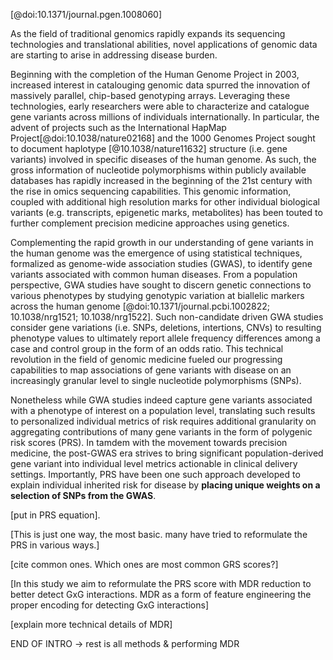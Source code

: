 [@doi:10.1371/journal.pgen.1008060]


As the field of traditional genomics rapidly expands its sequencing technologies and translational
abilities, novel applications of genomic data are starting to arise in addressing disease burden. 

Beginning with the completion of the Human Genome Project in 2003, increased interest in
catalouging genomic data spurred the innovation of massively parallel, chip-based genotyping
arrays. Leveraging these technologies, early researchers were able to characterize and catalogue
gene variants across millions of individuals internationally. In particular, the advent of projects
such as the International HapMap Project[@doi:10.1038/nature02168] and the 1000 Genomes Project
sought to document haplotype [@10.1038/nature11632] structure (i.e. gene variants) involved in
specific diseases of the human genome. As such, the gross information of nucleotide polymorphisms
within publicly available databases has rapidly increased in the beginning of the 21st century with
the rise in omics sequencing capabilities. This genomic information, coupled with additional high
resolution marks for other individual biological variants (e.g. transcripts, epigenetic marks,
metabolites) has been touted to further complement precision medicine approaches using genetics. 

Complementing the rapid growth in our understanding of gene variants in the human genome was the
emergence of using statistical techniques, formalized as genome-wide association studies (GWAS), to
identify gene variants associated with common human diseases. From a population perspective, GWA
studies have sought to discern genetic connections to various phenotypes by studying genotypic
variation at biallelic markers across the human genome [@doi:10.1371/journal.pcbi.1002822;
10.1038/nrg1521; 10.1038/nrg1522]. Such non-candidate driven GWA studies consider gene variations
(i.e. SNPs, deletions, intertions, CNVs) to resulting phenotype values to ultimately report allele
frequency differences among a case and control group in the form of an odds ratio. This technical
revolution in the field of genomic medicine fueled our progressing capabilities to map associations
of gene variants with disease on an increasingly granular level to single nucleotide polymorphisms
(SNPs). 

Nonetheless while GWA studies indeed capture gene variants associated with a phenotype of interest
on a population level, translating such results to personalized individual metrics of risk requires
additional granularity on aggregating contributions of many gene variants in the form of polygenic
risk scores (PRS). In tamdem with the movement towards precision medicine, the post-GWAS era strives
to bring significant population-derived gene variant into individual level metrics actionable in
clinical delivery settings. Importantly, PRS have been one such approach developed to explain
individual inherited risk for disease by __placing unique weights on a selection of SNPs from the
GWAS__.

[put in PRS equation]. 

[This is just one way, the most basic. many have tried to reformulate the PRS in various ways.]

[cite common ones. Which ones are most common GRS scores?]


[In this study we aim to reformulate the PRS score with MDR reduction to better detect GxG
interactions. MDR as a form of feature engineering the proper encoding for detecting GxG
interactions]

[explain more technical details of MDR]

END OF INTRO -> rest is all methods & performing MDR
